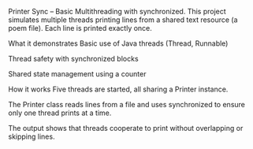 Printer Sync – Basic Multithreading with synchronized.
This project simulates multiple threads printing lines from a shared text resource (a poem file). Each line is printed exactly once.

What it demonstrates
Basic use of Java threads (Thread, Runnable)

Thread safety with synchronized blocks

Shared state management using a counter

How it works
Five threads are started, all sharing a Printer instance.

The Printer class reads lines from a file and uses synchronized to ensure only one thread prints at a time.

The output shows that threads cooperate to print without overlapping or skipping lines.